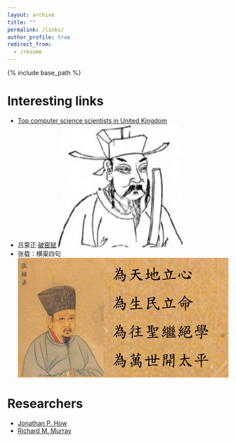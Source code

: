 ```yaml
---
layout: archive
title: ""
permalink: /links/
author_profile: true
redirect_from:
  - /resume
---
```


{% include base_path %}

Interesting links
======
* [Top computer science scientists in United Kingdom](https://research.com/scientists-rankings/computer-science/gb)
* 吕蒙正 [破窑赋](http://people.brunel.ac.uk/~csstzzw/bad.html) ![My helpful screenshot](/images/yaofupo.JPG)
* 张载：横渠四句 ![My helpful screenshot](/images/zhangzai.JPG)

Researchers
======
* [Jonathan P. How](http://www.mit.edu/~jhow/)
* [Richard M. Murray](https://murray.cds.caltech.edu/Main_Page?title=Main_Page)

<!---

Publications
======
  <ul>{% for post in site.publications %}
    {% include archive-single-cv.html %}
  {% endfor %}</ul>
  
-->  
